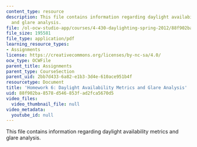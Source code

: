```yaml
---
content_type: resource
description: This file contains information regarding daylight availability metrics
  and glare analysis.
file: /ol-ocw-studio-app/courses/4-430-daylighting-spring-2012/88f902ba8578d546853fad2fca5670d5_MIT4_430S12_hw6.pdf
file_size: 195581
file_type: application/pdf
learning_resource_types:
- Assignments
license: https://creativecommons.org/licenses/by-nc-sa/4.0/
ocw_type: OCWFile
parent_title: Assignments
parent_type: CourseSection
parent_uid: 2bb7d433-6a82-e1b3-3d4e-610ace951b4f
resourcetype: Document
title: 'Homework 6: Daylight Availability Metrics and Glare Analysis'
uid: 88f902ba-8578-d546-853f-ad2fca5670d5
video_files:
  video_thumbnail_file: null
video_metadata:
  youtube_id: null
---
```

This file contains information regarding daylight availability metrics and glare analysis.